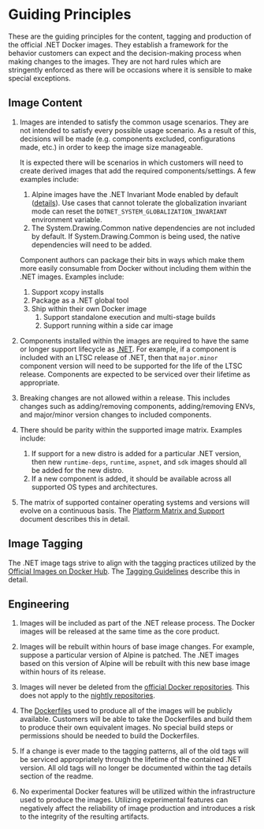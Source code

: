 # Guiding Principles

These are the guiding principles for the content, tagging and production of the official .NET Docker images.  They establish a framework for the behavior customers can expect and the decision-making process when making changes to the images.  They are not hard rules which are stringently enforced as there will be occasions where it is sensible to make special exceptions.

## Image Content

1. Images are intended to satisfy the common usage scenarios.  They are not intended to satisfy every possible usage scenario.  As a result of this, decisions will be made (e.g. components excluded, configurations made, etc.) in order to keep the image size manageable.

    It is expected there will be scenarios in which customers will need to create derived images that add the required components/settings. A few examples include:

    1. Alpine images have the .NET Invariant Mode enabled by default ([details](https://github.com/dotnet/dotnet-docker/issues/371)).  Use cases that cannot tolerate the globalization invariant mode can reset the `DOTNET_SYSTEM_GLOBALIZATION_INVARIANT` environment variable.
    2. The System.Drawing.Common native dependencies are not included by default.  If System.Drawing.Common is being used, the native dependencies will need to be added.

    Component authors can package their bits in ways which make them more easily consumable from Docker without including them within the .NET images.  Examples include:

    1. Support xcopy installs
    2. Package as a .NET global tool
    3. Ship within their own Docker image
        1. Support standalone execution and multi-stage builds
        2. Support running within a side car image

2. Components installed within the images are required to have the same or longer support lifecycle as [.NET](https://dotnet.microsoft.com/platform/support/policy/dotnet-core).  For example, if a component is included with an LTSC release of .NET, then that `major.minor` component version will need to be supported for the life of the LTSC release.  Components are expected to be serviced over their lifetime as appropriate.

3. Breaking changes are not allowed within a release.  This includes changes such as adding/removing components, adding/removing ENVs, and major/minor version changes to included components.

4. There should be parity within the supported image matrix.  Examples include:
    1. If support for a new distro is added for a particular .NET version, then new `runtime-deps`, `runtime`, `aspnet`, and `sdk` images should all be added for the new distro.
    2. If a new component is added, it should be available across all supported OS types and architectures.

5. The matrix of supported container operating systems and versions will evolve on a continuous basis. The [Platform Matrix and Support](platform-matrix-suport.md) document describes this in detail.

## Image Tagging

The .NET image tags strive to align with the tagging practices utilized by the [Official Images on Docker Hub](https://hub.docker.com/search?q=&type=image&image_filter=official).  The [Tagging Guidelines](tagging-guidelines.md) describe this in detail.

## Engineering

1. Images will be included as part of the .NET release process.  The Docker images will be released at the same time as the core product.

2. Images will be rebuilt within hours of base image changes. For example, suppose a particular version of Alpine is patched.  The .NET images based on this version of Alpine will be rebuilt with this new base image within hours of its release.

3. Images will never be deleted from the [official Docker repositories](https://hub.docker.com/_/microsoft-dotnet/). This does not apply to the [nightly repositories](https://hub.docker.com/_/microsoft-dotnet-nightly).

4. The [Dockerfiles](https://github.com/dotnet/dotnet-docker/search?q=filename%3ADockerfile) used to produce all of the images will be publicly available. Customers will be able to take the Dockerfiles and build them to produce their own equivalent images.  No special build steps or permissions should be needed to build the Dockerfiles.

5. If a change is ever made to the tagging patterns, all of the old tags will be serviced appropriately through the lifetime of the contained .NET version.  All old tags will no longer be documented within the tag details section of the readme.

6. No experimental Docker features will be utilized within the infrastructure used to produce the images.  Utilizing experimental features can negatively affect the reliability of image production and introduces a risk to the integrity of the resulting artifacts.
